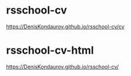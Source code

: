 # rsschool-cv
https://DenisKondaurov.github.io/rsschool-cv/cv
# rsschool-cv-html
https://DenisKondaurov.github.io/rsschool-cv/
